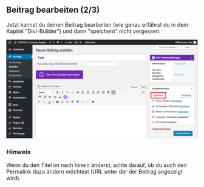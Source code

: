 ## Beitrag bearbeiten (2/3)

Jetzt kannst du deinen Beitrag bearbeiten (wie genau erfährst du in dem Kapitel "Divi-Builder") und dann "speichern" nicht vergessen.

![image](./assets/save.jpg)

### Hinweis
Wenn du den Titel im nach hinein änderst, achte darauf, ob du auch den Permalink dazu ändern möchtest (URL unter der der Beitrag angezeigt wird).
